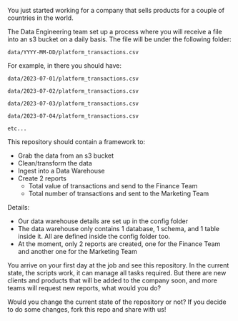 You just started working for a company that sells products for a couple of countries in the world.

The Data Engineering team set up a process where you will receive a file into an s3 bucket on a daily basis.
The file will be under the following folder:

```data/YYYY-MM-DD/platform_transactions.csv```

For example, in there you should have:

```data/2023-07-01/platform_transactions.csv```

```data/2023-07-02/platform_transactions.csv```

```data/2023-07-03/platform_transactions.csv```

```data/2023-07-04/platform_transactions.csv```

```etc...```

This repository should contain a framework to:

- Grab the data from an s3 bucket
- Clean/transform the data
- Ingest into a Data Warehouse
- Create 2 reports
  - Total value of transactions and send to the Finance Team
  - Total number of transactions and sent to the Marketing Team

Details:

- Our data warehouse details are set up in the config folder
- The data warehouse only contains 1 database, 1 schema, and 1 table inside it. All are defined inside the config folder too.
- At the moment, only 2 reports are created, one for the Finance Team and another one for the Marketing Team

You arrive on your first day at the job and see this repository. In the current state, the scripts work, it can manage all tasks required.
But there are new clients and products that will be added to the company soon, and more teams will request new reports, what would you do?

Would you change the current state of the repository or not? If you decide to do some changes, fork this repo and share with us!
